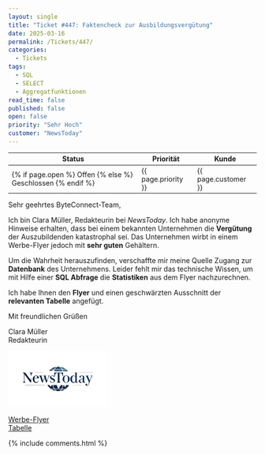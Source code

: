 ```yaml
---
layout: single
title: "Ticket #447: Faktencheck zur Ausbildungsvergütung"
date: 2025-03-16
permalink: /Tickets/447/
categories:
  - Tickets
tags:
  - SQL
  - SELECT
  - Aggregatfunktionen
read_time: false
published: false
open: false
priority: "Sehr Hoch"
customer: "NewsToday"
---
```


| Status | Priorität | Kunde |
|--------|----------|--------|
| {% if page.open %} Offen {% else %} Geschlossen {% endif %} | {{ page.priority }} | {{ page.customer }} |

Sehr geehrtes ByteConnect-Team,

Ich bin Clara Müller, Redakteurin bei *NewsToday*. Ich habe anonyme Hinweise erhalten, dass bei einem bekannten Unternehmen die **Vergütung** der Auszubildenden katastrophal sei. Das Unternehmen wirbt in einem Werbe-Flyer jedoch mit **sehr guten** Gehältern.

Um die Wahrheit herauszufinden, verschaffte mir meine Quelle Zugang zur **Datenbank** des Unternehmens. Leider fehlt mir das technische Wissen, um mit Hilfe einer **SQL Abfrage** die **Statistiken** aus dem Flyer nachzurechnen.

Ich habe Ihnen den **Flyer** und einen geschwärzten Ausschnitt der **relevanten Tabelle** angefügt.

Mit freundlichen Grüßen

Clara Müller  
Redakteurin  

<img src="/assets/images/NewsToday.png" width="200"/>


[Werbe-Flyer](/assets/images/Flyer.pdf)  
[Tabelle](/assets/images/Mitarbeiter.pdf)

{% include comments.html %}